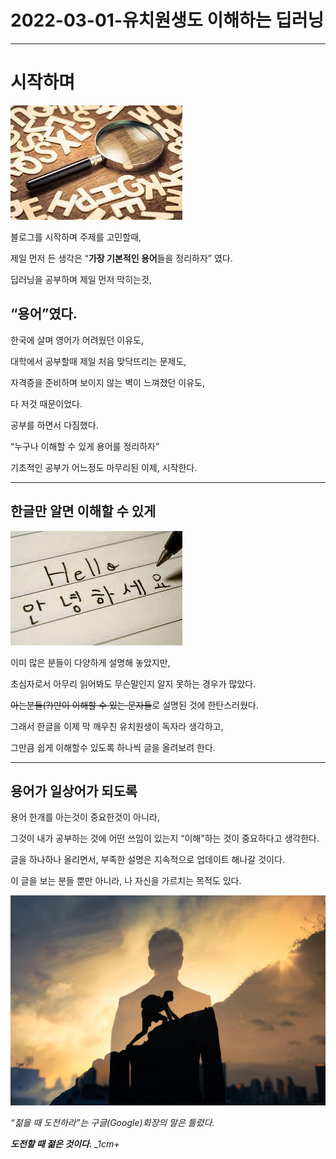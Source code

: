 # 2022-03-01-유치원생도 이해하는 딥러닝

---

# 시작하며

![Untitled](2022-03-01%20d2d23/Untitled.png)

블로그를 시작하며 주제를 고민할때,

제일 먼저 든 생각은 “**가장 기본적인 용어**들을 정리하자” 였다.

딥러닝을 공부하며 제일 먼저 막히는것,

## “**용어”였다.**

한국에 살며 영어가 어려웠던 이유도,

대학에서 공부할때 제일 처음 맞닥뜨리는 문제도,

자격증을 준비하며 보이지 않는 벽이 느껴졌던 이유도,

다 저것 때문이었다.

공부를 하면서 다짐했다.

“누구나 이해할 수 있게 용어를 정리하자”

기초적인 공부가 어느정도 마무리된 이제, 시작한다.

---

## **한글**만 알면 이해할 수 있게

![Untitled](2022-03-01%20d2d23/Untitled%201.png)

이미 많은 분들이 다양하게 설명해 놓았지만,

초심자로서 아무리 읽어봐도 무슨말인지 알지 못하는 경우가 많았다.

~~아는분들(?)만이 이해할 수 있는 문자들~~로 설명된 것에 한탄스러웠다.

그래서 한글을 이제 막 깨우친 유치원생이 독자라 생각하고,

그만큼 쉽게 이해할수 있도록 하나씩 글을 올려보려 한다.

---

## 용어가 **일상어**가 되도록

용어 한개를 아는것이 중요한것이 아니라,

그것이 내가 공부하는 것에 어떤 쓰임이 있는지 “이해"하는 것이 중요하다고 생각한다.

글을 하나하나 올리면서, 부족한 설명은 지속적으로 업데이트 해나갈 것이다.

이 글을 보는 분들 뿐만 아니라, 나 자신을 가르치는 목적도 있다.

![Untitled](2022-03-01%20d2d23/Untitled%202.png)

*“젊을 때 도전하라”는 구글(Google)회장의 말은 틀렸다.*

***도전할 때 젊은 것이다.** _1cm+*